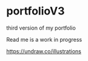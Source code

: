 # portfolioV3
third version of my portfolio

Read me is a work in progress


https://undraw.co/illustrations
